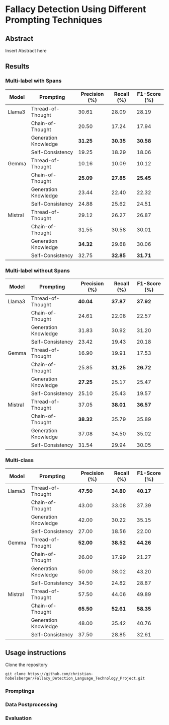 # Fallacy Detection Using Different Prompting Techniques

## Abstract

Insert Abstract here

## Results
### Multi-label with Spans

| Model  | Prompting            | Precision (%) | Recall (%) | F1-Score (%) |
|--------|----------------------|---------------|------------|--------------|
| Llama3 | Thread-of-Thought    | 30.61         | 28.09      | 28.19        |
|        | Chain-of-Thought     | 20.50         | 17.24      | 17.94        |
|        | Generation Knowledge | **31.25**         | **30.35**      | **30.58**        |
|        | Self-Consistency     | 19.25         | 18.29      | 18.06        |
| Gemma  | Thread-of-Thought    | 10.16         | 10.09      | 10.12        |
|        | Chain-of-Thought     | **25.09**         | **27.85**      | **25.45**        |
|        | Generation Knowledge | 23.44         | 22.40      | 22.32        |
|        | Self-Consistency     | 24.88         | 25.62      | 24.51        |
| Mistral| Thread-of-Thought    | 29.12         | 26.27      | 26.87        |
|        | Chain-of-Thought     | 31.55         | 30.58      | 30.01        |
|        | Generation Knowledge | **34.32**         | 29.68      | 30.06        |
|        | Self-Consistency     | 32.75         | **32.85**      | **31.71**        |

### Multi-label without Spans

| Model  | Prompting            | Precision (%) | Recall (%) | F1-Score (%) |
|--------|----------------------|---------------|------------|--------------|
| Llama3 | Thread-of-Thought    | **40.04**     | **37.87**  | **37.92**    |
|        | Chain-of-Thought     | 24.61         | 22.08      | 22.57        |
|        | Generation Knowledge | 31.83         | 30.92      | 31.20        |
|        | Self-Consistency     | 23.42         | 19.43      | 20.18        |
| Gemma  | Thread-of-Thought    | 16.90         | 19.91      | 17.53        |
|        | Chain-of-Thought     | 25.85         | **31.25**  | **26.72**    |
|        | Generation Knowledge | **27.25**     | 25.17      | 25.47        |
|        | Self-Consistency     | 25.10         | 25.43      | 19.57        |
| Mistral| Thread-of-Thought    | 37.05         | **38.01**  | **36.57**    |
|        | Chain-of-Thought     | **38.32**     | 35.79      | 35.89        |
|        | Generation Knowledge | 37.08         | 34.50      | 35.02        |
|        | Self-Consistency     | 31.54         | 29.94      | 30.05        |

### Multi-class

| Model  | Prompting            | Precision (%) | Recall (%) | F1-Score (%) |
|--------|----------------------|---------------|------------|--------------|
| Llama3 | Thread-of-Thought    | **47.50**     | **34.80**      | **40.17**    |
|        | Chain-of-Thought     | 43.00         | 33.08      | 37.39        |
|        | Generation Knowledge | 42.00         | 30.22      | 35.15        |
|        | Self-Consistency     | 27.00         | 18.56      | 22.00        |
| Gemma  | Thread-of-Thought    | **52.00**     | **38.52**  | **44.26**    |
|        | Chain-of-Thought     | 26.00         | 17.99      | 21.27        |
|        | Generation Knowledge | 50.00         | 38.02      | 43.20        |
|        | Self-Consistency     | 34.50         | 24.82      | 28.87        |
| Mistral| Thread-of-Thought    | 57.50     | 44.06  | 49.89    |
|        | Chain-of-Thought     | **65.50**     | **52.61**  | **58.35**    |
|        | Generation Knowledge | 48.00         | 35.42      | 40.76        |
|        | Self-Consistency     | 37.50         | 28.85      | 32.61        |

## Usage instructions

Clone the repository

```
git clone https://github.com/christian-hobelsberger/Fallacy_Detection_Language_Technology_Project.git
```
### Promptings

### Data Postprocessing

### Evaluation
